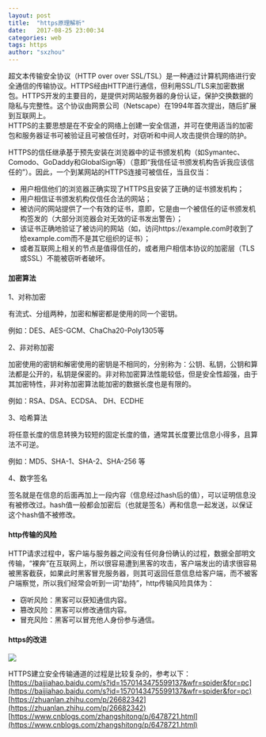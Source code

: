 ```yaml
---
layout: post
title:  "https原理解析"
date:   2017-08-25 23:00:34
categories: web
tags: https
author: "sxzhou"
---
```


超文本传输安全协议（HTTP over over SSL/TSL）是一种通过计算机网络进行安全通信的传输协议。HTTPS经由HTTP进行通信，但利用SSL/TLS来加密数据包。HTTPS开发的主要目的，是提供对网站服务器的身份认证，保护交换数据的隐私与完整性。这个协议由网景公司（Netscape）在1994年首次提出，随后扩展到互联网上。  
HTTPS的主要思想是在不安全的网络上创建一安全信道，并可在使用适当的加密包和服务器证书可被验证且可被信任时，对窃听和中间人攻击提供合理的防护。

HTTPS的信任继承基于预先安装在浏览器中的证书颁发机构（如Symantec、Comodo、GoDaddy和GlobalSign等）（意即“我信任证书颁发机构告诉我应该信任的”）。因此，一个到某网站的HTTPS连接可被信任，当且仅当：  

* 用户相信他们的浏览器正确实现了HTTPS且安装了正确的证书颁发机构；
* 用户相信证书颁发机构仅信任合法的网站；
* 被访问的网站提供了一个有效的证书，意即，它是由一个被信任的证书颁发机构签发的（大部分浏览器会对无效的证书发出警告）；
* 该证书正确地验证了被访问的网站（如，访问https://example.com时收到了给example.com而不是其它组织的证书）；
* 或者互联网上相关的节点是值得信任的，或者用户相信本协议的加密层（TLS或SSL）不能被窃听者破坏。  

#### 加密算法  
1、对称加密

有流式、分组两种，加密和解密都是使用的同一个密钥。

例如：DES、AES-GCM、ChaCha20-Poly1305等

2、非对称加密

加密使用的密钥和解密使用的密钥是不相同的，分别称为：公钥、私钥，公钥和算法都是公开的，私钥是保密的。非对称加密算法性能较低，但是安全性超强，由于其加密特性，非对称加密算法能加密的数据长度也是有限的。

例如：RSA、DSA、ECDSA、 DH、ECDHE

3、哈希算法

将任意长度的信息转换为较短的固定长度的值，通常其长度要比信息小得多，且算法不可逆。

例如：MD5、SHA-1、SHA-2、SHA-256 等

4、数字签名

签名就是在信息的后面再加上一段内容（信息经过hash后的值），可以证明信息没有被修改过。hash值一般都会加密后（也就是签名）再和信息一起发送，以保证这个hash值不被修改。

#### http传输的风险  
HTTP请求过程中，客户端与服务器之间没有任何身份确认的过程，数据全部明文传输，“裸奔”在互联网上，所以很容易遭到黑客的攻击，客户端发出的请求很容易被黑客截获，如果此时黑客冒充服务器，则其可返回任意信息给客户端，而不被客户端察觉，所以我们经常会听到一词“劫持”，http传输风险具体为：  
* 窃听风险：黑客可以获知通信内容。
* 篡改风险：黑客可以修改通信内容。
* 冒充风险：黑客可以冒充他人身份参与通信。

#### https的改进  
![](https://t10.baidu.com/it/u=3822097194,4067511771&fm=173&s=40B925720F0A544D0E75C8CE0000F0B3&w=567&h=362&img.JPG)  

HTTPS建立安全传输通道的过程是比较复杂的，参考以下：  
[https://baijiahao.baidu.com/s?id=1570143475599137&wfr=spider&for=pc](https://baijiahao.baidu.com/s?id=1570143475599137&wfr=spider&for=pc)  
[https://zhuanlan.zhihu.com/p/26682342](https://zhuanlan.zhihu.com/p/26682342)  
[https://www.cnblogs.com/zhangshitong/p/6478721.html](https://www.cnblogs.com/zhangshitong/p/6478721.html)

